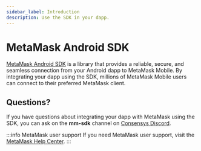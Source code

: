 ```yaml
---
sidebar_label: Introduction
description: Use the SDK in your dapp.
---
```


# MetaMask Android SDK

[MetaMask Android SDK](concepts/about-sdk.md) is a library that provides a reliable, secure, and seamless
connection from your Android dapp to MetaMask Mobile.
By integrating your dapp using the SDK, millions of MetaMask Mobile users can connect to their
preferred MetaMask client.

## Questions?

If you have questions about integrating your dapp with MetaMask using the SDK, you can ask on the
**mm-sdk** channel on [Consensys Discord](https://discord.gg/consensys).

:::info MetaMask user support
If you need MetaMask user support, visit the [MetaMask Help Center](https://support.metamask.io/).
:::
